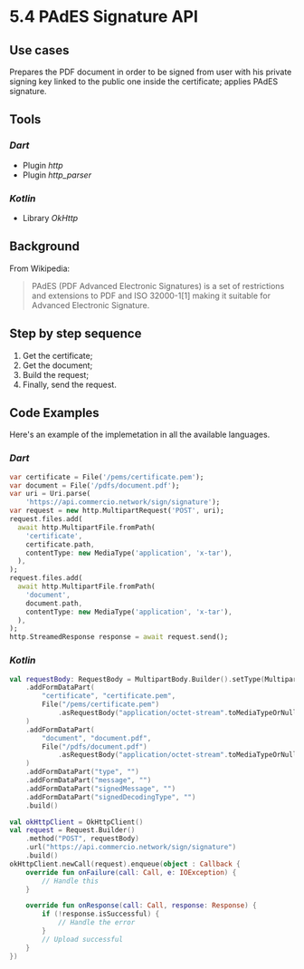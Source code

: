 # 5.4 PAdES Signature API

## Use cases
Prepares the PDF document in order to be signed from user with his private signing key linked to the public one inside the certificate; applies PAdES signature.

## Tools

### _Dart_
- Plugin *http*
- Plugin *http_parser*
  
### _Kotlin_
- Library *OkHttp*

##  Background
From Wikipedia:
>PAdES (PDF Advanced Electronic Signatures) is a set of restrictions and extensions to PDF and ISO 32000-1[1] making it suitable for Advanced Electronic Signature.

## Step by step sequence
1. Get the certificate;
2. Get the document;
3. Build the request;
4. Finally, send the request.

## Code Examples
Here's an example of the implemetation in all the available languages.

### _Dart_
```dart
var certificate = File('/pems/certificate.pem');
var document = File('/pdfs/document.pdf');
var uri = Uri.parse(
    'https://api.commercio.network/sign/signature');
var request = new http.MultipartRequest('POST', uri);
request.files.add(
  await http.MultipartFile.fromPath(
    'certificate',
    certificate.path,
    contentType: new MediaType('application', 'x-tar'),
  ),
);
request.files.add(
  await http.MultipartFile.fromPath(
    'document',
    document.path,
    contentType: new MediaType('application', 'x-tar'),
  ),
);
http.StreamedResponse response = await request.send();
```

### _Kotlin_
```kotlin
val requestBody: RequestBody = MultipartBody.Builder().setType(MultipartBody.FORM)
    .addFormDataPart(
        "certificate", "certificate.pem",
        File("/pems/certificate.pem")
            .asRequestBody("application/octet-stream".toMediaTypeOrNull())
    )
    .addFormDataPart(
        "document", "document.pdf",
        File("/pdfs/document.pdf")
            .asRequestBody("application/octet-stream".toMediaTypeOrNull())
    )
    .addFormDataPart("type", "")
    .addFormDataPart("message", "")
    .addFormDataPart("signedMessage", "")
    .addFormDataPart("signedDecodingType", "")
    .build()

val okHttpClient = OkHttpClient()
val request = Request.Builder()
    .method("POST", requestBody)
    .url("https://api.commercio.network/sign/signature")
    .build()
okHttpClient.newCall(request).enqueue(object : Callback {
    override fun onFailure(call: Call, e: IOException) {
        // Handle this
    }

    override fun onResponse(call: Call, response: Response) {
        if (!response.isSuccessful) {
            // Handle the error
        }
        // Upload successful
    }
})
```